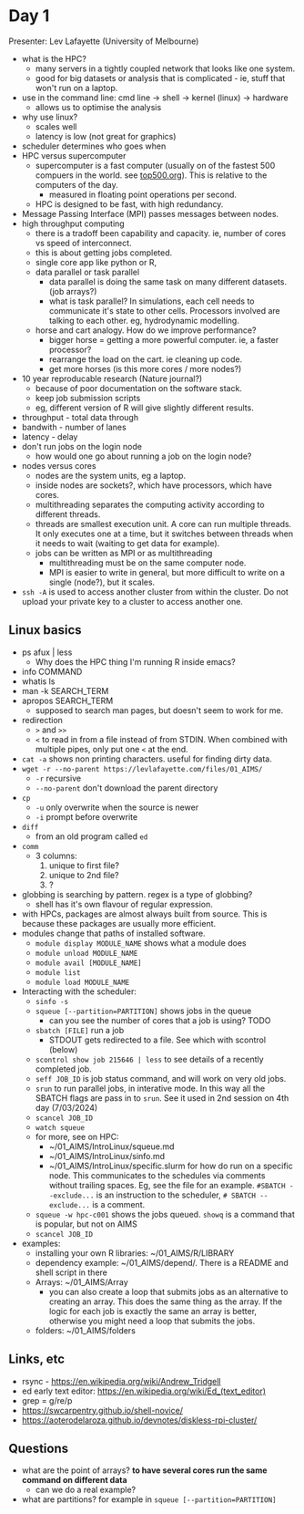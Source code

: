 Day 1
======

Presenter: Lev Lafayette (University of Melbourne)

- what is the HPC?
  - many servers in a tightly coupled network that looks like one system.
  - good for big datasets or analysis that is complicated - ie, stuff that won't run on a laptop.
- use in the command line: cmd line -> shell -> kernel (linux) -> hardware
  - allows us to optimise the analysis
- why use linux?
  - scales well
  - latency is low (not great for graphics)
- scheduler determines who goes when
- HPC versus supercomputer
  - supercomputer is a fast computer (usually on of the fastest 500 compuers in the world. see [top500.org](https://top500.org)). This is relative to the computers of the day.
    - measured in floating point operations per second.
  - HPC is designed to be fast, with high redundancy.
- Message Passing Interface (MPI) passes messages between nodes.
- high throughput computing
  - there is a tradoff been capability and capacity. ie, number of cores vs speed of interconnect.
  - this is about getting jobs completed.
  - single core app like python or R, 
  - data parallel or task parallel
    - data parallel is doing the same task on many different datasets. (job arrays?)
    - what is task parallel? In simulations, each cell needs to communicate it's state to other cells. Processors involved are talking to each other. eg, hydrodynamic modelling.
  - horse and cart analogy. How do we improve performance?
    - bigger horse = getting a more powerful computer. ie, a faster processor?
    - rearrange the load on the cart. ie cleaning up code.
    - get more horses (is this more cores / more nodes?)
- 10 year reproducable research (Nature journal?)
  - because of poor documentation on the software stack.
  - keep job submission scripts
  - eg, different version of R will give slightly different results.
- throughput - total data through
- bandwith - number of lanes
- latency - delay 
- don't run jobs on the login node
  - how would one go about running a job on the login node?
- nodes versus cores
  - nodes are the system units, eg a laptop.
  - inside nodes are sockets?, which have processors, which have cores.
  - multithreading separates the computing activity according to different threads.
  - threads are smallest execution unit. A core can run multiple threads. It only executes one at a time, but it switches between threads when it needs to wait (waiting to get data for example).
  - jobs can be written as MPI or as multithreading
    - multithreading must be on the same computer node.
    - MPI is easier to write in general, but more difficult to write on a single (node?), but it scales.
- `ssh -A` is used to access another cluster from within the cluster. Do not upload your private key to a cluster to access another one.


Linux basics
------------

- ps afux | less
  - Why does the HPC thing I'm running R inside emacs?
- info COMMAND 
- whatis ls
- man -k SEARCH_TERM
- apropos SEARCH_TERM
  - supposed to search man pages, but doesn't seem to work for me.
- redirection
  - `>` and `>>`
  - `<` to read in from a file instead of from STDIN. When combined with multiple pipes, only put one `<` at the end.
- `cat -a` shows non printing characters. useful for finding dirty data.
- `wget -r --no-parent https://levlafayette.com/files/01_AIMS/`
  - `-r` recursive
  - `--no-parent` don't download the parent directory
- `cp`
  - `-u` only overwrite when the source is newer
  - `-i` prompt before overwrite 
- `diff`
  - from an old program called `ed`
- `comm`
  - 3 columns:
    1. unique to first file?
    2. unique to 2nd file?
    3. ?
- globbing is searching by pattern. regex is a type of globbing?
  - shell has it's own flavour of regular expression.
- with HPCs, packages are almost always built from source. This is because these packages are usually more efficient.
- modules change that paths of installed software.
  - `module display MODULE_NAME` shows what a module does
  - `module unload MODULE_NAME`
  - `module avail [MODULE_NAME]`
  - `module list`
  - `module load MODULE_NAME`
- Interacting with the scheduler:
  - `sinfo -s`
  - `squeue [--partition=PARTITION]` shows jobs in the queue
    - can you see the number of cores that a job is using? TODO
  - `sbatch [FILE]` run a job
    - STDOUT gets redirected to a file. See which with scontrol (below)
  - `scontrol show job 215646 | less` to see details of a recently completed job.
  - `seff JOB_ID` is job status command, and will work on very old jobs.
  - `srun` to run parallel jobs, in interative mode. In this way all the SBATCH flags are pass in to `srun`. See it used in 2nd session on 4th day (7/03/2024)
  - `scancel JOB_ID`
  - `watch squeue`
  - for more, see on HPC: 
    - ~/01_AIMS/IntroLinux/squeue.md 
    - ~/01_AIMS/IntroLinux/sinfo.md
    - ~/01_AIMS/IntroLinux/specific.slurm for how do run on a specific node. This communicates to the schedules via comments without trailing spaces. Eg, see the file for an example. `#SBATCH --exclude...` is an instruction to the scheduler, `# SBATCH --exclude...` is a comment.
  - `squeue -w hpc-c001` shows the jobs queued. `showq` is a command that is popular, but not on AIMS
  - `scancel JOB_ID`
- examples:
  - installing your own R libraries: ~/01_AIMS/R/LIBRARY
  - dependency example: ~/01_AIMS/depend/. There is a README and shell script in there
  - Arrays: ~/01_AIMS/Array
    - you can also create a loop that submits jobs as an alternative to creating an array. This does the same thing as the array. If the logic for each job is exactly the same an array is better, otherwise you might need a loop that submits the jobs.
  - folders: ~/01_AIMS/folders 


Links, etc
----------
- rsync - https://en.wikipedia.org/wiki/Andrew_Tridgell
- ed early text editor: https://en.wikipedia.org/wiki/Ed_(text_editor)
- grep = g/re/p
- https://swcarpentry.github.io/shell-novice/
- https://aoterodelaroza.github.io/devnotes/diskless-rpi-cluster/

Questions
---------

- what are the point of arrays? **to have several cores run the same command on different data**
  - can we do a real example?
- what are partitions? for example in `squeue [--partition=PARTITION]`

